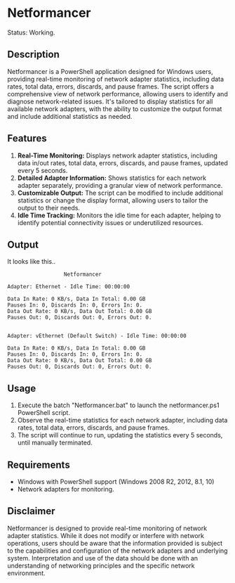 # Netformancer
Status: Working.

## Description
Netformancer is a PowerShell application designed for Windows users, providing real-time monitoring of network adapter statistics, including data rates, total data, errors, discards, and pause frames. 
The script offers a comprehensive view of network performance, allowing users to identify and diagnose network-related issues.
It's tailored to display statistics for all available network adapters, with the ability to customize the output format and include additional statistics as needed.

## Features

1. **Real-Time Monitoring:** Displays network adapter statistics, including data in/out rates, total data, errors, discards, and pause frames, updated every 5 seconds.
2. **Detailed Adapter Information:** Shows statistics for each network adapter separately, providing a granular view of network performance.
3. **Customizable Output:** The script can be modified to include additional statistics or change the display format, allowing users to tailor the output to their needs.
4. **Idle Time Tracking:** Monitors the idle time for each adapter, helping to identify potential connectivity issues or underutilized resources.

## Output
It looks like this..
```
                  Netformancer

Adapter: Ethernet - Idle Time: 00:00:00

Data In Rate: 0 KB/s, Data In Total: 0.00 GB
Pauses In: 0, Discards In: 0, Errors In: 0.
Data Out Rate: 0 KB/s, Data Out Total: 0.00 GB
Pauses Out: 0, Discards Out: 0, Errors Out: 0.


Adapter: vEthernet (Default Switch) - Idle Time: 00:00:00

Data In Rate: 0 KB/s, Data In Total: 0.00 GB
Pauses In: 0, Discards In: 0, Errors In: 0.
Data Out Rate: 0 KB/s, Data Out Total: 0.00 GB
Pauses Out: 0, Discards Out: 0, Errors Out: 0.
```

## Usage

1. Execute the batch "Netformancer.bat" to launch the netformancer.ps1 PowerShell script.
2. Observe the real-time statistics for each network adapter, including data rates, total data, errors, discards, and pause frames.
3. The script will continue to run, updating the statistics every 5 seconds, until manually terminated.

## Requirements

- Windows with PowerShell support (Windows 2008 R2, 2012, 8.1, 10)
- Network adapters for monitoring.

## Disclaimer

Netformancer is designed to provide real-time monitoring of network adapter statistics. While it does not modify or interfere with network operations, users should be aware that the information provided is subject to the capabilities and configuration of the network adapters and underlying system. Interpretation and use of the data should be done with an understanding of networking principles and the specific network environment.
